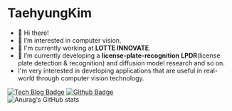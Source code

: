 # TaehyungKim
- 👋  Hi there!
- 👀 I’m interested in computer vision.<br>
- 🔭  I'm currently working at **LOTTE INNOVATE**.
- 🌱  I’m currently developing a **license-plate-recognition** **LPDR**(license plate detection & recognition) and diffusion model research and so on.
- I'm very interested in developing applications that are useful in real-world through computer vision technology.

[![Tech Blog Badge](http://img.shields.io/badge/-Tech%20blog-black?style=flat-square&logo=github&link=https://boysboy3.tistory.com)](https://boysboy3.tistory.com/)
[![Github Badge](http://img.shields.io/badge/-Tech%20blog-black?style=flat-square&logo=github&link=https://github.com/kimtaehyeong)](https://github.com/kimtaehyeong/)<br>
![Anurag's GitHub stats](https://github-readme-stats.vercel.app/api?username=taehyung-cv&hide=contribs,prs)
<!---
taehyung-cv/taehyung-cv is a ✨ special ✨ repository because its `README.md` (this file) appears on your GitHub profile.
You can click the Preview link to take a look at your changes.
--->
